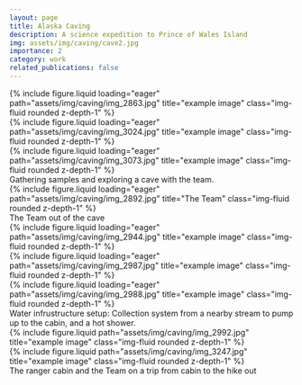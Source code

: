 ```yaml
---
layout: page
title: Alaska Caving
description: A science expedition to Prince of Wales Island
img: assets/img/caving/cave2.jpg
importance: 2
category: work
related_publications: false
---
```


<div class="row">
    <div class="col-sm mt-3 mt-md-0">
        {% include figure.liquid loading="eager" path="assets/img/caving/img_2863.jpg" title="example image" class="img-fluid rounded z-depth-1" %}
    </div>
    <div class="col-sm mt-3 mt-md-0">
        {% include figure.liquid loading="eager" path="assets/img/caving/img_3024.jpg" title="example image" class="img-fluid rounded z-depth-1" %}
    </div>
    <div class="col-sm mt-3 mt-md-0">
        {% include figure.liquid loading="eager" path="assets/img/caving/img_3073.jpg" title="example image" class="img-fluid rounded z-depth-1" %}
    </div>
</div>
<div class="caption">
    Gathering samples and exploring a cave with the team.
</div>
<div class="row">
    <div class="col-sm mt-3 mt-md-0">
        {% include figure.liquid loading="eager" path="assets/img/caving/img_2892.jpg" title="The Team" class="img-fluid rounded z-depth-1" %}
    </div>
</div>
<div class="caption">
    The Team out of the cave
</div>

<div class="row">
    <div class="col-sm mt-3 mt-md-0">
        {% include figure.liquid loading="eager" path="assets/img/caving/img_2944.jpg" title="example image" class="img-fluid rounded z-depth-1" %}
    </div>
    <div class="col-sm mt-3 mt-md-0">
        {% include figure.liquid loading="eager" path="assets/img/caving/img_2987.jpg" title="example image" class="img-fluid rounded z-depth-1" %}
    </div>
    <div class="col-sm mt-3 mt-md-0">
        {% include figure.liquid loading="eager" path="assets/img/caving/img_2988.jpg" title="example image" class="img-fluid rounded z-depth-1" %}
    </div>
</div>    
<div class="caption">
    Water infrustructure setup: Collection system from a nearby stream to pump up to the cabin, and a hot shower.
</div>

<div class="row justify-content-sm-center">
    <div class="col-sm mt-3 mt-md-0">
        {% include figure.liquid path="assets/img/caving/img_2992.jpg" title="example image" class="img-fluid rounded z-depth-1" %}
    </div>
    <div class="col-sm mt-3 mt-md-0">
        {% include figure.liquid path="assets/img/caving/img_3247.jpg" title="example image" class="img-fluid rounded z-depth-1" %}
    </div>
</div>
<div class="caption">
    The ranger cabin and the Team on a trip from cabin to the hike out
</div>
